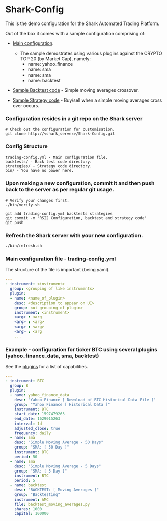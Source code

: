 # Shark-Config

This is the demo configuration for the Shark Automated Trading Platform.

Out of the box it comes with a sample configuration comprising of:

* [Main configuration](https://github.com/danielneil/Shark-Config/blob/master/trading-config.yml).
    * The sample demostrates using various plugins against the CRYPTO TOP 20 (by Market Cap), namely: 
        * name: yahoo_finance
        * name: sma
        * name: sma
        * name: backtest 
 
* [Sample Backtest code](https://github.com/danielneil/Shark-Config/blob/master/backtests/backtest_moving_averages.py) - Simple moving averages crossover.
* [Sample Strategy code](https://github.com/danielneil/Shark-Config/blob/master/strategies/moving_averages.py) - Buy/sell when a simple moving averages cross over occurs.

### Configuration resides in a git repo on the Shark server
```
# Check out the configuration for customisation.
git clone http://<shark_server>/Shark-Config.git
```
### Config Structure
```
trading-config.yml - Main configuration file.
backtests/ - Back test code directory.
strategies/ - Strategy code directory.
bin/ - You have no power here.
```
### Upon making a new configuration, commit it and then push back to the server as per regular git usage.
```
# Verify your changes first.
./bin/verify.sh

git add trading-config.yml backtests strategies
git commit -m 'RSI2 Configuration, backtest and strategy code'
git push
```
### Refresh the Shark server with your new configuration.
```
./bin/refresh.sh
```
### Main configuration file - trading-config.yml

The structure of the file is important (being yaml).


```yaml
---
- instrument: <instrument>
  group: <grouping of like instruments>
  plugin:
  - name: <name_of_plugin>
    desc: <description to appear on UI>
    group: <ui grouping of plugin>
    instrument: <instrument>
    <arg> : <arg
    <arg> : <arg>
    <arg> : <arg>
    <arg> : <arg
    ...
```

### Example - configuration for ticker BTC using several plugins (yahoo_finance_data, sma, backtest)

See the [plugins](https://github.com/danielneil/Shark/blob/main/doc/README.PLUGINS.md) for a list of capabilities.

```yaml
---
- instrument: BTC
  group: B
  plugin:
  - name: yahoo_finance_data
    desc: "Yahoo Finance [ Download of BTC Historical Data File ]"
    group: "Yahoo Finance [ Historical Data ]"
    instrument: BTC
    start_date: 1597479263
    end_date: 1629015263
    interval: 1d
    adjusted_close: true
    frequency: daily
  - name: sma
    desc: "Simple Moving Average - 50 Days"
    group: "SMA: [ 50 Day ]"
    instrument: BTC
    period: 50
  - name: sma
    desc: "Simple Moving Average - 5 Days"
    group: "SMA: [ 5 Day ]"
    instrument: BTC
    period: 5
  - name: backtest
    desc: "BACKTEST: [ Moving Averages ]"
    group: "Backtesting"
    instrument: AMC
    file: backtest_moving_averages.py
    shares: 1000
    capital: 100000
```
